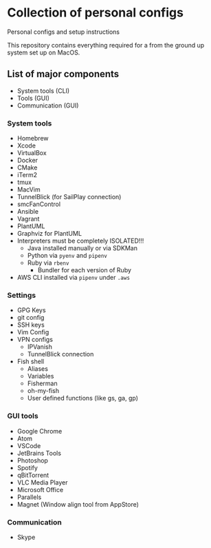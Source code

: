 # Collection of personal configs
Personal configs and setup instructions

This repository contains everything required for a from the ground up system set up on MacOS.

## List of major components
* System tools (CLI)
* Tools (GUI)
* Communication (GUI)

### System tools
* Homebrew
* Xcode
* VirtualBox
* Docker
* CMake
* iTerm2
* tmux
* MacVim
* TunnelBlick (for SailPlay connection)
* smcFanControl
* Ansible
* Vagrant
* PlantUML
* Graphviz for PlantUML
* Interpreters must be completely ISOLATED!!!
  * Java installed manually or via SDKMan
  * Python via `pyenv` and `pipenv`
  * Ruby via `rbenv` 
    * Bundler for each version of Ruby
* AWS CLI installed via `pipenv` under `.aws`
 
### Settings
* GPG Keys
* git config
* SSH keys
* Vim Config
* VPN configs
  * IPVanish
  * TunnelBlick connection
* Fish shell
  * Aliases
  * Variables
  * Fisherman
  * oh-my-fish
  * User defined functions (like gs, ga, gp)


### GUI tools
* Google Chrome
* Atom
* VSCode
* JetBrains Tools
* Photoshop
* Spotify
* qBitTorrent
* VLC Media Player
* Microsoft Office
* Parallels
* Magnet (Window align tool from AppStore)

### Communication
* Skype 
